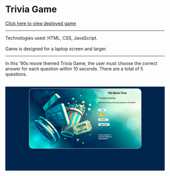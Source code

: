 # Trivia Game

[Click here to view deployed game](https://makicoding.github.io/Trivia-Game-Page-Reload/index.html)
<br>
***

Technologies used: HTML, CSS, JavaScript. 
<br></br>
Game is designed for a laptop screen and larger. 

***
In this '90s movie themed Trivia Game, the user must choose the correct answer for each question within 10 seconds. There are a total of 5 questions.
<br></br>

![Screenshot](https://raw.githubusercontent.com/makicoding/Trivia-Game-Page-Reload/master/screenshot/90sMovieTrivia_Screenshot_01.png)